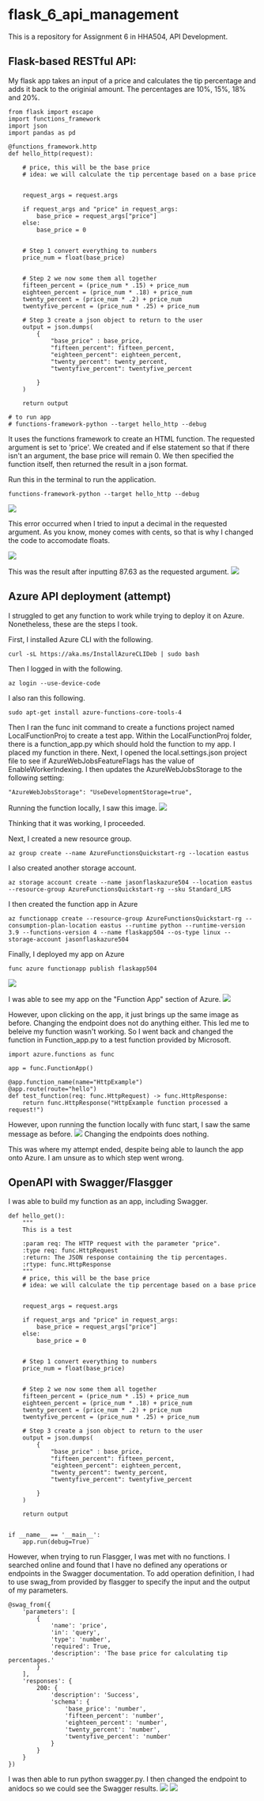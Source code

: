 # flask_6_api_management
This is a repository for Assignment 6 in HHA504, API Development. 

## Flask-based RESTful API:

My flask app takes an input of a price and calculates the tip percentage and adds it back to the originial amount. The percentages are 10%, 15%, 18% and 20%. 

```
from flask import escape
import functions_framework
import json
import pandas as pd 

@functions_framework.http
def hello_http(request):

    # price, this will be the base price
    # idea: we will calculate the tip percentage based on a base price


    request_args = request.args

    if request_args and "price" in request_args:
        base_price = request_args["price"]
    else:
        base_price = 0


    # Step 1 convert everything to numbers 
    price_num = float(base_price)


    # Step 2 we now some them all together 
    fifteen_percent = (price_num * .15) + price_num
    eighteen_percent = (price_num * .18) + price_num
    twenty_percent = (price_num * .2) + price_num
    twentyfive_percent = (price_num * .25) + price_num

    # Step 3 create a json object to return to the user 
    output = json.dumps(
        {
            "base_price" : base_price, 
            "fifteen_percent": fifteen_percent, 
            "eighteen_percent": eighteen_percent, 
            "twenty_percent": twenty_percent, 
            "twentyfive_percent": twentyfive_percent            

        }
    )

    return output

# to run app
# functions-framework-python --target hello_http --debug
```

It uses the functions framework to create an HTML function. The requested argument is set to 'price'. We created and if else statement so that if there isn't an argument, the base price will remain 0. 
We then specified the function itself, then returned the result in a json format. 

Run this in the terminal to run the application. 
```
functions-framework-python --target hello_http --debug
```

![](https://github.com/jas-tang/flask_6_api_management/blob/main/images/flasgger.JPG)

This error occurred when I tried to input a decimal in the requested argument. As you know, money comes with cents, so that is why I changed the code to accomodate floats.

![](https://github.com/jas-tang/flask_6_api_management/blob/main/images/flask1error.JPG)

This was the result after inputting 87.63 as the requested argument. 
![](https://github.com/jas-tang/flask_6_api_management/blob/main/images/flask1pricefloatfix.JPG)

## Azure API deployment (attempt) 

I struggled to get any function to work while trying to deploy it on Azure. Nonetheless, these are the steps I took. 

First, I installed Azure CLI with the following. 
```
curl -sL https://aka.ms/InstallAzureCLIDeb | sudo bash
```
Then I logged in with the following.
```
az login --use-device-code
```
I also ran this following. 
```
sudo apt-get install azure-functions-core-tools-4
```
Then I ran the func init command to create a functions project named LocalFunctionProj to create a test app. Within the LocalFunctionProj folder, there is a function_app.py which should hold the function to my app. 
I placed my function in there. Next, I opened the local.settings.json project file to see if AzureWebJobsFeatureFlags has the value of EnableWorkerIndexing. 
I then updates the AzureWebJobsStorage to the following setting: 
```
"AzureWebJobsStorage": "UseDevelopmentStorage=true",
```

Running the function locally, I saw this image. 
![](https://github.com/jas-tang/flask_6_api_management/blob/main/images/functionsup.JPG)

Thinking that it was working, I proceeded. 

Next, I created a new resource group. 
```
az group create --name AzureFunctionsQuickstart-rg --location eastus
```
I also created another storage account. 
```
az storage account create --name jasonflaskazure504 --location eastus --resource-group AzureFunctionsQuickstart-rg --sku Standard_LRS
```

I then created the function app in Azure
```
az functionapp create --resource-group AzureFunctionsQuickstart-rg --consumption-plan-location eastus --runtime python --runtime-version 3.9 --functions-version 4 --name flaskapp504 --os-type linux --storage-account jasonflaskazure504
```

Finally, I deployed my app on Azure
```
func azure functionapp publish flaskapp504
```

![](https://github.com/jas-tang/flask_6_api_management/blob/main/images/igiveup2.JPG)

I was able to see my app on the "Function App" section of Azure.
![](https://github.com/jas-tang/flask_6_api_management/blob/main/images/igiveup.JPG)

However, upon clicking on the app, it just brings up the same image as before. Changing the endpoint does not do anything either. This led me to beleive my function wasn't working.
So I went back and changed the function in Function_app.py to a test function provided by Microsoft.
```
import azure.functions as func

app = func.FunctionApp()

@app.function_name(name="HttpExample")
@app.route(route="hello")
def test_function(req: func.HttpRequest) -> func.HttpResponse:
    return func.HttpResponse("HttpExample function processed a request!")
```
However, upon running the function locally with func start, I saw the same message as before. 
![](https://github.com/jas-tang/flask_6_api_management/blob/main/images/functionsup.JPG)
Changing the endpoints does nothing. 

This was where my attempt ended, despite being able to launch the app onto Azure. I am unsure as to which step went wrong. 

## OpenAPI with Swagger/Flasgger

I was able to build my function as an app, including Swagger.
```
def hello_get():
    """
    This is a test

    :param req: The HTTP request with the parameter "price".
    :type req: func.HttpRequest
    :return: The JSON response containing the tip percentages.
    :rtype: func.HttpResponse
    """
    # price, this will be the base price
    # idea: we will calculate the tip percentage based on a base price


    request_args = request.args

    if request_args and "price" in request_args:
        base_price = request_args["price"]
    else:
        base_price = 0


    # Step 1 convert everything to numbers 
    price_num = float(base_price)


    # Step 2 we now some them all together 
    fifteen_percent = (price_num * .15) + price_num
    eighteen_percent = (price_num * .18) + price_num
    twenty_percent = (price_num * .2) + price_num
    twentyfive_percent = (price_num * .25) + price_num

    # Step 3 create a json object to return to the user 
    output = json.dumps(
        {
            "base_price" : base_price, 
            "fifteen_percent": fifteen_percent, 
            "eighteen_percent": eighteen_percent, 
            "twenty_percent": twenty_percent, 
            "twentyfive_percent": twentyfive_percent            

        }
    )

    return output


if __name__ == '__main__':
    app.run(debug=True)
```

However, when trying to run Flasgger, I was met with no functions. I searched online and found that I have no defined any operations or endpoints in the Swagger documentation.
To add operation definition, I had to use swag_from provided by flasgger to specify the input and the output of my parameters. 
```
@swag_from({
    'parameters': [
        {
            'name': 'price',
            'in': 'query',
            'type': 'number',
            'required': True,
            'description': 'The base price for calculating tip percentages.'
        }
    ],
    'responses': {
        200: {
            'description': 'Success',
            'schema': {
                'base_price': 'number',
                'fifteen_percent': 'number',
                'eighteen_percent': 'number',
                'twenty_percent': 'number',
                'twentyfive_percent': 'number'
            }
        }
    }
})
```

I was then able to run python swagger.py. I then changed the endpoint to anidocs so we could see the Swagger results.
![](https://github.com/jas-tang/flask_6_api_management/blob/main/images/flasgger.JPG)
![](https://github.com/jas-tang/flask_6_api_management/blob/main/images/flasgger2.JPG)
